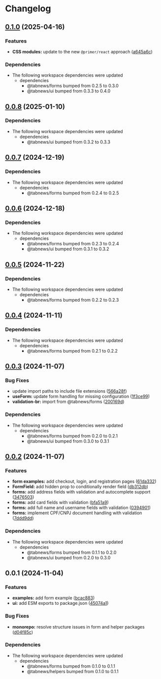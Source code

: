 # Changelog

## [0.1.0](https://github.com/aprendendofelipe/tabnews/compare/form-example-v0.0.8...form-example-v0.1.0) (2025-04-16)


### Features

* **CSS modules:** update to the new `@primer/react` approach ([a645a6c](https://github.com/aprendendofelipe/tabnews/commit/a645a6c6ffdc17862bdabd8e653c88626575981d))


### Dependencies

* The following workspace dependencies were updated
  * dependencies
    * @tabnews/forms bumped from 0.2.5 to 0.3.0
    * @tabnews/ui bumped from 0.3.3 to 0.4.0

## [0.0.8](https://github.com/aprendendofelipe/tabnews/compare/form-example-v0.0.7...form-example-v0.0.8) (2025-01-10)


### Dependencies

* The following workspace dependencies were updated
  * dependencies
    * @tabnews/ui bumped from 0.3.2 to 0.3.3

## [0.0.7](https://github.com/aprendendofelipe/tabnews/compare/form-example-v0.0.6...form-example-v0.0.7) (2024-12-19)


### Dependencies

* The following workspace dependencies were updated
  * dependencies
    * @tabnews/forms bumped from 0.2.4 to 0.2.5

## [0.0.6](https://github.com/aprendendofelipe/tabnews/compare/form-example-v0.0.5...form-example-v0.0.6) (2024-12-18)


### Dependencies

* The following workspace dependencies were updated
  * dependencies
    * @tabnews/forms bumped from 0.2.3 to 0.2.4
    * @tabnews/ui bumped from 0.3.1 to 0.3.2

## [0.0.5](https://github.com/aprendendofelipe/tabnews/compare/form-example-v0.0.4...form-example-v0.0.5) (2024-11-22)


### Dependencies

* The following workspace dependencies were updated
  * dependencies
    * @tabnews/forms bumped from 0.2.2 to 0.2.3

## [0.0.4](https://github.com/aprendendofelipe/tabnews/compare/form-example-v0.0.3...form-example-v0.0.4) (2024-11-11)


### Dependencies

* The following workspace dependencies were updated
  * dependencies
    * @tabnews/forms bumped from 0.2.1 to 0.2.2

## [0.0.3](https://github.com/aprendendofelipe/tabnews/compare/form-example-v0.0.2...form-example-v0.0.3) (2024-11-07)


### Bug Fixes

* update import paths to include file extensions ([566a28f](https://github.com/aprendendofelipe/tabnews/commit/566a28f1cc9a760c521c86752a79564ac56533de))
* **useForm:** update form handling for missing configuration ([1f3ce99](https://github.com/aprendendofelipe/tabnews/commit/1f3ce99382f6bd8c0217861521faf35d855e7980))
* **validation-br:** import from @tabnews/forms ([200169d](https://github.com/aprendendofelipe/tabnews/commit/200169dd05b2567a5aa7b622b0f405e421aded05))


### Dependencies

* The following workspace dependencies were updated
  * dependencies
    * @tabnews/forms bumped from 0.2.0 to 0.2.1
    * @tabnews/ui bumped from 0.3.0 to 0.3.1

## [0.0.2](https://github.com/aprendendofelipe/tabnews/compare/form-example-v0.0.1...form-example-v0.0.2) (2024-11-07)


### Features

* **form examples:** add checkout, login, and registration pages ([61da332](https://github.com/aprendendofelipe/tabnews/commit/61da332f8e5e1e925cb31a484333f586ae175262))
* **FormField:** add hidden prop to conditionally render field ([db312db](https://github.com/aprendendofelipe/tabnews/commit/db312db5b8a12a0aa5f950a432569335bd87918e))
* **forms:** add address fields with validation and autocomplete support ([3476503](https://github.com/aprendendofelipe/tabnews/commit/34765034e480f3c0aba8e85d4ab9479f3bc2fec2))
* **forms:** add card fields with validation ([bfa51a9](https://github.com/aprendendofelipe/tabnews/commit/bfa51a9a8eeb0f98fc9f922319d9117600005f79))
* **forms:** add full name and username fields with validation ([0394901](https://github.com/aprendendofelipe/tabnews/commit/0394901ad75241edc933be2dab9153d2e60c7f5c))
* **forms:** implement CPF/CNPJ document handling with validation ([7ddd9dd](https://github.com/aprendendofelipe/tabnews/commit/7ddd9dd703c22c4c049e2325632e35b598d04cb6))


### Dependencies

* The following workspace dependencies were updated
  * dependencies
    * @tabnews/forms bumped from 0.1.1 to 0.2.0
    * @tabnews/ui bumped from 0.2.0 to 0.3.0

## 0.0.1 (2024-11-04)


### Features

* **examples:** add form example ([bcac883](https://github.com/aprendendofelipe/tabnews/commit/bcac88309096fefc02019fffd4252ed6a4be67e6))
* **ui:** add ESM exports to package.json ([45074a1](https://github.com/aprendendofelipe/tabnews/commit/45074a1d75ede3c3eecff57a50338e79fc69220c))


### Bug Fixes

* **monorepo:** resolve structure issues in form and helper packages ([d04f85c](https://github.com/aprendendofelipe/tabnews/commit/d04f85cd5f0ef326def898d277d1135f3ffd9594))


### Dependencies

* The following workspace dependencies were updated
  * dependencies
    * @tabnews/forms bumped from 0.1.0 to 0.1.1
    * @tabnews/helpers bumped from 0.1.0 to 0.1.1
